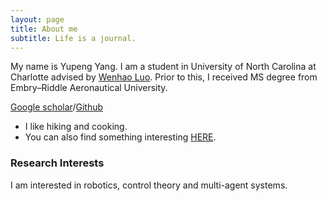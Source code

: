 ```yaml
---
layout: page
title: About me
subtitle: Life is a journal.
---
```


My name is Yupeng Yang. I am a student in University of North Carolina at Charlotte advised by [Wenhao Luo](https://webpages.charlotte.edu/wluo4/). Prior to this, I received MS degree from Embry–Riddle Aeronautical University.

[Google scholar](https://scholar.google.com/citations?user=cbBkYRgAAAAJ&hl=en)/[Github](https://github.com/yupengyanguncc)
 
- I like hiking and cooking.
- You can also find something interesting [HERE](https://yupeng.blog/). 



### Research Interests

I am interested in robotics, control theory and multi-agent systems. 

<script type='text/javascript' id='clustrmaps' src='//cdn.clustrmaps.com/map_v2.js?cl=ffffff&w=300&t=n&d=_v5EkIh8n92x856AdlMV2uA7Lvxyq0gr955JLIhrQdY&co=2d78ad&ct=ffffff&cmo=3acc3a&cmn=ff5353'></script>
